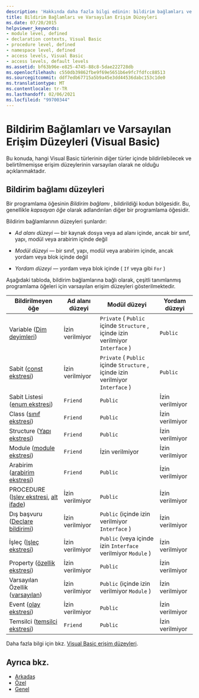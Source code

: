 ```yaml
---
description: 'Hakkında daha fazla bilgi edinin: bildirim bağlamları ve varsayılan erişim düzeyleri (Visual Basic)'
title: Bildirim Bağlamları ve Varsayılan Erişim Düzeyleri
ms.date: 07/20/2015
helpviewer_keywords:
- module level, defined
- declaration contexts, Visual Basic
- procedure level, defined
- namespace level, defined
- access levels, Visual Basic
- access levels, default levels
ms.assetid: bf63b96e-e825-4745-88c8-5dae222728db
ms.openlocfilehash: c550db39862fbe9f69e5651b6e9fc7fdfcc88513
ms.sourcegitcommit: ddf7edb67715a5b9a45e3dd44536dabc153c1de0
ms.translationtype: MT
ms.contentlocale: tr-TR
ms.lasthandoff: 02/06/2021
ms.locfileid: "99700344"
---
```

# <a name="declaration-contexts-and-default-access-levels-visual-basic"></a>Bildirim Bağlamları ve Varsayılan Erişim Düzeyleri (Visual Basic)

Bu konuda, hangi Visual Basic türlerinin diğer türler içinde bildirilebilecek ve belirtilmemişse erişim düzeylerinin varsayılan olarak ne olduğu açıklanmaktadır.  
  
## <a name="declaration-context-levels"></a>Bildirim bağlamı düzeyleri  

 Bir programlama öğesinin *Bildirim bağlamı* , bildirildiği kodun bölgesidir. Bu, genellikle *kapsayan öğe* olarak adlandırılan diğer bir programlama öğesidir.  
  
 Bildirim bağlamlarının düzeyleri şunlardır:  
  
- *Ad alanı düzeyi* — bir kaynak dosya veya ad alanı içinde, ancak bir sınıf, yapı, modül veya arabirim içinde değil  
  
- *Modül düzeyi* — bir sınıf, yapı, modül veya arabirim içinde, ancak yordam veya blok içinde değil  
  
- *Yordam düzeyi* — yordam veya blok içinde ( `If` veya gibi `For` )  
  
 Aşağıdaki tabloda, bildirim bağlamlarına bağlı olarak, çeşitli tanımlanmış programlama öğeleri için varsayılan erişim düzeyleri gösterilmektedir.  
  
|Bildirilmeyen öğe|Ad alanı düzeyi|Modül düzeyi|Yordam düzeyi|  
|----------------------|---------------------|------------------|---------------------|  
|Variable ([Dim deyimleri](dim-statement.md))|İzin verilmiyor|`Private` ( `Public` içinde `Structure` , içinde izin verilmiyor `Interface` )|`Public`|  
|Sabit ([const ekstresi](const-statement.md))|İzin verilmiyor|`Private` ( `Public` içinde `Structure` , içinde izin verilmiyor `Interface` )|`Public`|  
|Sabit Listesi ([enum ekstresi](enum-statement.md))|`Friend`|`Public`|İzin verilmiyor|  
|Class ([sınıf ekstresi](class-statement.md))|`Friend`|`Public`|İzin verilmiyor|  
|Structure ([Yapı ekstresi](structure-statement.md))|`Friend`|`Public`|İzin verilmiyor|  
|Module ([module ekstresi](module-statement.md))|`Friend`|İzin verilmiyor|İzin verilmiyor|  
|Arabirim ([arabirim ekstresi](interface-statement.md))|`Friend`|`Public`|İzin verilmiyor|  
|PROCEDURE ([Işlev ekstresi](function-statement.md), [alt ifade](sub-statement.md))|İzin verilmiyor|`Public`|İzin verilmiyor|  
|Dış başvuru ([Declare bildirimi](declare-statement.md))|İzin verilmiyor|`Public` (içinde izin verilmiyor `Interface` )|İzin verilmiyor|  
|İşleç ([Işleç ekstresi](operator-statement.md))|İzin verilmiyor|`Public` (veya içinde izin `Interface` verilmiyor `Module` )|İzin verilmiyor|  
|Property ([özellik ekstresi](property-statement.md))|İzin verilmiyor|`Public`|İzin verilmiyor|  
|Varsayılan Özellik ([varsayılan](../modifiers/default.md))|İzin verilmiyor|`Public` (içinde izin verilmiyor `Module` )|İzin verilmiyor|  
|Event ([olay ekstresi](event-statement.md))|İzin verilmiyor|`Public`|İzin verilmiyor|  
|Temsilci ([temsilci ekstresi](delegate-statement.md))|`Friend`|`Public`|İzin verilmiyor|  
  
 Daha fazla bilgi için bkz. [Visual Basic erişim düzeyleri](../../programming-guide/language-features/declared-elements/access-levels.md).  
  
## <a name="see-also"></a>Ayrıca bkz.

- [Arkadaş](../modifiers/friend.md)
- [Özel](../modifiers/private.md)
- [Genel](../modifiers/public.md)
